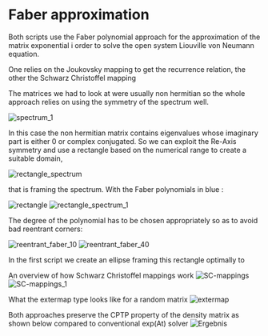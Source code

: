 # Faber approximation
Both scripts use the Faber polynomial approach for the approximation of the matrix exponential i order to solve the open system Liouville von Neumann equation.

One relies on the Joukovsky mapping to get the recurrence relation, the other the Schwarz Christoffel mapping 

The matrices we had to look at were usually non hermitian so the whole approach relies on using the symmetry of the spectrum well.  

![spectrum_1](https://user-images.githubusercontent.com/42518184/107871339-c098e380-6ea0-11eb-86d1-73f5fe38429e.png)  

In this case the non hermitian matrix contains eigenvalues whose imaginary part is either 0 or complex conjugated.
So we can exploit the Re-Axis symmetry and use a rectangle based on the numerical range to create a suitable domain,  

![rectangle_spectrum](https://user-images.githubusercontent.com/42518184/107871331-be368980-6ea0-11eb-8179-4a51dbaf7c76.png)  

that is framing the spectrum. With the Faber polynomials in blue :  


![rectangle](https://user-images.githubusercontent.com/42518184/107871330-bd9df300-6ea0-11eb-97d3-19f42b6a8fef.png)
![rectangle_spectrum_1](https://user-images.githubusercontent.com/42518184/107871333-becf2000-6ea0-11eb-8c0a-2f8de5f9ebc8.png)

The degree of the polynomial has to be chosen appropriately so as to avoid bad reentrant corners:  

![reentrant_faber_10](https://user-images.githubusercontent.com/42518184/107871334-becf2000-6ea0-11eb-9227-e4582a7628df.png)
![reentrant_faber_40](https://user-images.githubusercontent.com/42518184/107871335-bf67b680-6ea0-11eb-8c54-16f22b364d65.png)

In the first script we create an ellipse framing this rectangle optimally to

An overview of how Schwarz Christoffel mappings work
![SC-mappings](https://user-images.githubusercontent.com/42518184/107871336-c0004d00-6ea0-11eb-92e9-46a97c0dbfd7.png)
![SC-mappings_1](https://user-images.githubusercontent.com/42518184/107871337-c0004d00-6ea0-11eb-8cbb-eca8bd7d19ca.png)

What the extermap type looks like for a random matrix
![extermap](https://user-images.githubusercontent.com/42518184/107871329-bd9df300-6ea0-11eb-81ad-3eb93c873c82.png)



Both approaches preserve the CPTP property of the density matrix as shown below compared to conventional exp(At) solver
![Ergebnis](https://user-images.githubusercontent.com/42518184/107871327-bbd42f80-6ea0-11eb-94b3-1ac963e98c9e.png)
